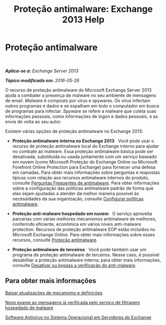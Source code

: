 ﻿---
title: 'Proteção antimalware: Exchange 2013 Help'
TOCTitle: Proteção antimalware
ms:assetid: a4b34f3b-5648-4d18-ac80-c2af4fa6cb7e
ms:mtpsurl: https://technet.microsoft.com/pt-br/library/JJ150547(v=EXCHG.150)
ms:contentKeyID: 50486310
ms.date: 05/22/2018
mtps_version: v=EXCHG.150
ms.translationtype: MT
---

# Proteção antimalware

 

_**Aplica-se a:** Exchange Server 2013_

_**Tópico modificado em:** 2016-05-26_

O recurso de proteção antimalware do Microsoft Exchange Server 2013 ajuda a combater a presença de malware no seu ambiente de mensagens de email. *Malware* é composto por vírus e spywares. *Os vírus* infectam outros programas e dados e se espalham em todo o computador em busca de programas para infectar. *Spyware* se refere a malware que coleta suas informações pessoais, como informações de logon e dados pessoais, e as envia de volta ao seu autor.

Existem várias opções de proteção antimalware no Exchange 2013:

  - **Proteção antimalware interna no Exchange 2013**   Você pode usar o recurso de proteção antimalware local do Exchange interno para ajudar no combate ao malware. Essa proteção antimalware básica pode ser desativada, substituída ou usada juntamente com um serviço baseado em nuvem (como Microsoft Proteção do Exchange Online ou Microsoft Forefront Online Protection para Exchange) para fornecer uma defesa em camadas. Para obter mais informações sobre perguntas e respostas típicas com relação aos recursos antimalware internos do produto, consulte [Perguntas Frequentes de antimalware](anti-malware-faq-exchange-2013-help.md). Para obter informações sobre a configuração das políticas antimalware padrão de forma que elas sejam ajustadas a atender da melhor maneira possível às necessidades da sua organização, consulte [Configurar políticas antimalware](configure-anti-malware-policies-exchange-2013-help.md).

  - **Proteção anti-malware hospedado em nuvem**   O serviço aproveita parcerias com várias melhores mecanismos antimalware de melhores, conferindo eficiente, econômica em vários níveis anti-malware protection. Recursos de proteção antimalware EOP estão incluídos no Microsoft Exchange Online. Para obter mais informações sobre esses recursos, consulte [Proteção antimalware](https://technet.microsoft.com/pt-br/library/jj200669\(v=exchg.150\)).

  - **Proteção antimalware de terceiros**   Você pode também usar um programa de proteção antimalware de terceiros. Nesse caso, é possível desabilitar a proteção antimalware interna; para obter mais informações, consulte [Desativar ou bypass a verificação do anti-malware](disable-or-bypass-anti-malware-scanning-exchange-2013-help.md).

## Para obter mais informações

[Baixar atualizações de mecanismo e definições](download-engine-and-definition-updates-exchange-2013-help.md)

[Novo exame as mensagens já verificada pelo serviço de filtragem hospedado de malware](rescan-messages-already-malware-scanned-by-the-hosted-filtering-service-exchange-2013-help.md)

[Software Antivírus no Sistema Operacional em Servidores do Exchange](anti-virus-software-in-the-operating-system-on-exchange-servers-exchange-2013-help.md)

